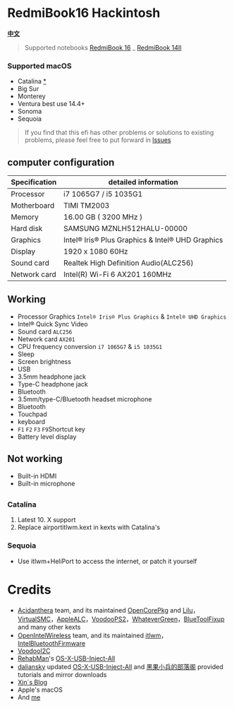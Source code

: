 # RedmiBook16 Hackintosh

[**中文**](https://github.com/XingKong746/RedmiBook16-Hackintosh)

> Supported notebooks  [RedmiBook 16](https://www.mi.com/buy/detail?product_id=10000242&cfrom=search) _ [RedmiBook 14II](https://www.mi.com/buy/detail?product_id=10000241)

### Supported macOS
- Catalina [*](#Catalina)
- Big Sur
- Monterey
- Ventura best use 14.4+
- Sonoma
- Sequoia

> If you find that this efi has other problems or solutions to existing problems, please feel free to put forward in [lssues](https://github.com/XingKong746/RedmiBook16-Hackintosh/issues)

## computer configuration
| Specification      | detailed information                             |
| ------------------ | ------------------------------------------------ |
| Processor          | i7 1065G7 / i5 1035G1                            |
| Motherboard        | TIMI TM2003                                      |
| Memory             | 16.00 GB ( 3200 MHz )                            |
| Hard disk          | SAMSUNG MZNLH512HALU-00000                       |
| Graphics           | Intel® Iris® Plus Graphics & Intel® UHD Graphics |
| Display            | 1920 x 1080  60Hz                                |
| Sound card         | Realtek High Definition Audio(ALC256)            |
| Network card       | Intel(R) Wi-Fi 6 AX201 160MHz                    |

## Working
- Processor Graphics `Intel® Iris® Plus Graphics` & `Intel® UHD Graphics`
- Intel® Quick Sync Video
- Sound card  `ALC256`
- Network card  `AX201`
- CPU frequency conversion  `i7 1065G7` & `i5 1035G1`
- Sleep
- Screen brightness
- USB
- 3.5mm headphone jack
- Type-C headphone jack
- Bluetooth
- 3.5mm/type-C/Bluetooth headset microphone
- Bluetooth
- Touchpad
- keyboard
- `F1` `F2` `F3` `F9`Shortcut key
- Battery level display

## Not working
- Built-in HDMI
- Built-in microphone

##

### Catalina
1. Latest 10. X support
2. Replace airportitlwm.kext in kexts with Catalina's

### Sequoia
- Use itlwm+HeliPort to access the internet, or patch it yourself

# Credits
- [Acidanthera](https://github.com/acidanthera) team, and its maintained [OpenCorePkg](https://github.com/acidanthera/OpenCorePkg) and [Lilu](https://github.com/acidanthera/Lilu)，[VirtualSMC](https://github.com/acidanthera/VirtualSMC)，[AppleALC](https://github.com/acidanthera/AppleALC)，[VoodooPS2](https://github.com/acidanthera/VoodooPS2)，[WhateverGreen](https://github.com/acidanthera/WhateverGreen)，[BlueToolFixup](https://github.com/acidanthera/BrcmPatchRAM) and many other kexts
- [OpenIntelWireless](https://github.com/OpenIntelWireless) team, and its maintained [itlwm](https://github.com/OpenIntelWireless/itlwm)，[IntelBluetoothFirmware](https://github.com/OpenIntelWireless/IntelBluetoothFirmware)
- [VoodooI2C](https://github.com/VoodooI2C/VoodooI2C)
- [RehabMan](https://github.com/RehabMan)'s [OS-X-USB-Inject-All](https://github.com/RehabMan/OS-X-USB-Inject-All)
- [daliansky](https://github.com/daliansky) updated [OS-X-USB-Inject-All](https://github.com/daliansky/OS-X-USB-Inject-All) and [黑果小兵的部落阁](https://blog.daliansky.net/) provided tutorials and mirror downloads
- [Xjn´s Blog](https://blog.xjn819.com)
- Apple's macOS
- And [me](https://github.com/XingKong746)
